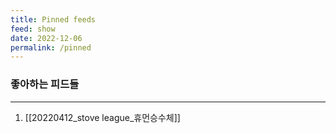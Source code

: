 ```yaml
---
title: Pinned feeds
feed: show
date: 2022-12-06
permalink: /pinned
---
```


### 좋아하는 피드들
--- 
1. [[20220412_stove league_휴먼승수체]]